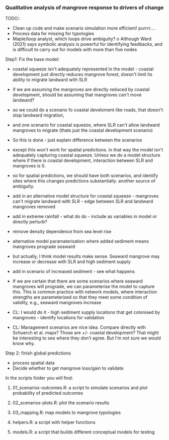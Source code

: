 ### Qualitative analysis of mangrove response to drivers of change

TODO:: 
- Clean up code and make scenario simulation more efficient! purrrr....
-	Process data for missing for typologies
-	Maple/loop analyst, which loops drive ambiguity?
o	Although Ward (2021) says symbolic analysis is powerful for identifying feedbacks, and is difficult to carry out for models with more than five nodes

Step1: Fix the base model:
- coastal squeeze isn't adequately represented in the model - coastal development just directly reduces mangrove forest, doesn't limit its ability to migrate landward with SLR
- if we are assuming the mangroves are directly reduced by coastal development, should be assuming that mangroves can't move landward? 
- so we could do a scenario fo coastal develoment like roads, that doesn't stop landward migration,
- and one scenario for coastal squeeze, where SLR can't allow landward mangroves to migrate (thats just the coastal development scenario)
- So this is done - just explain difference between the scenarios
- except this won't work for spatial predictions. in that way the model isn't adequately capturing coastal squeeze. Unless we do a model structure where if there is coastal development, interaction between SLR and mangroves is 0.
- so for spatial predictions, we should have both scenarios, and identify sites where this changes predictions substantially. another source of ambiguity.

- add in an alternative model structure for coastal squeeze - mangroves can't migrate landward with SLR - edge between SLR and landward mangroves removed
- add in extreme rainfall - what do do - include as variables in model or directly perturb?
- remove density dependence from sea level rise

- alternative model paramaterisation where added sediment means mangroves prograde seaward
- but actually, I think model results make sense. Seaward mangrove may increase or decrease with SLR and high sediment supply
- add in scenario of increased sediment - see what happens

- If we are certain that there are some scenarios where seaward mangroves will prograde, we can parameterise the model to capture this. This is common practice with network models, where interaction strengths are parameterised so that they meet some condition of validity, e.g., seaward mangroves increase
- CL: I would do it - high sediment supply locations that get colonised by mangroves - identify locations for validation

- CL: Management scenarios are nice idea. Compare directly with Schuerch et al. maps? Those are +/- coastal development? That might be interesting to see where they don’t agree. But I'm not sure we would know why.

Step 2: finish global predictions
- process spatial data
- Decide whether to get mangrove loss/gain to validate

In the scripts folder you will find:

1. 01_scenarios-outcomes.R: a script to simulate scenarios and plot probability of predicted outcomes

2. 02_scenarios-plots.R: plot the scenario results

3. 03_mapping.R: map models to mangrove typologies

4. helpers.R: a script with helper functions

5. models.R: a script that builds different conceptual models for testing
  
